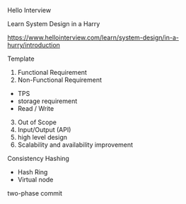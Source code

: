 Hello Interview

Learn System Design in a Harry

https://www.hellointerview.com/learn/system-design/in-a-hurry/introduction


Template
1. Functional Requirement
2. Non-Functional Requirement
- TPS
- storage requirement
- Read / Write
3. Out of Scope
4. Input/Output (API)
5. high level design
6. Scalability and availability improvement



Consistency Hashing
* Hash Ring
* Virtual node

two-phase commit


